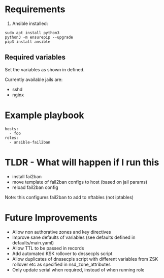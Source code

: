 # Requirements

1. Ansible installed:

```
sudo apt install python3
python3 -m ensurepip --upgrade
pip3 install ansible
```

## Required variables

Set the variables as shown in defined.

Currently available jails are:

- sshd
- nginx

# Example playbook

```
hosts:
  - foo
roles:
  - ansible-fail2ban

```

# TLDR - What will happen if I run this

- install fai2ban
- move template of fail2ban configs to host (based on jail params)
- reload fail2ban config

Note: this configures fail2ban to add to nftables (not iptables)

# Future Improvements

- Allow non authorative zones and key directives
- Improve sane defaults of variables (see defaults defined in defaults/main.yaml)
- Allow TTL to be passed in records
- Add automated KSK rollover to dnssecpls script
- Allow duplicates of dnssecpls script with different variables from ZSK rollover etc as specified in nsd_zone_attributes
- Only update serial when required, instead of when running role
